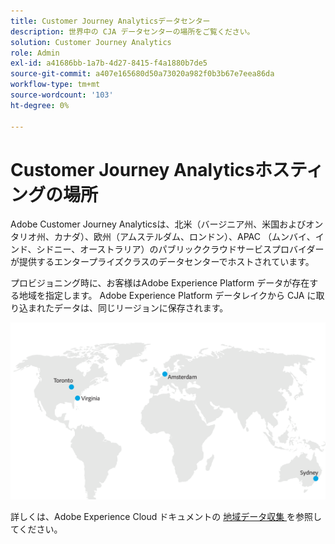 ```yaml
---
title: Customer Journey Analyticsデータセンター
description: 世界中の CJA データセンターの場所をご覧ください。
solution: Customer Journey Analytics
role: Admin
exl-id: a41686bb-1a7b-4d27-8415-f4a1880b7de5
source-git-commit: a407e165680d50a73020a982f0b3b67e7eea86da
workflow-type: tm+mt
source-wordcount: '103'
ht-degree: 0%

---
```


# Customer Journey Analyticsホスティングの場所

Adobe Customer Journey Analyticsは、北米（バージニア州、米国およびオンタリオ州、カナダ）、欧州（アムステルダム、ロンドン）、APAC （ムンバイ、インド、シドニー、オーストラリア）のパブリッククラウドサービスプロバイダーが提供するエンタープライズクラスのデータセンターでホストされています。

プロビジョニング時に、お客様はAdobe Experience Platform データが存在する地域を指定します。 Adobe Experience Platform データレイクから CJA に取り込まれたデータは、同じリージョンに保存されます。

![CJA データセンター ](assets/data-centers.png)

詳しくは、Adobe Experience Cloud ドキュメントの [ 地域データ収集 ](https://experienceleague.adobe.com/en/docs/core-services/interface/data-collection/rdc) を参照してください。
